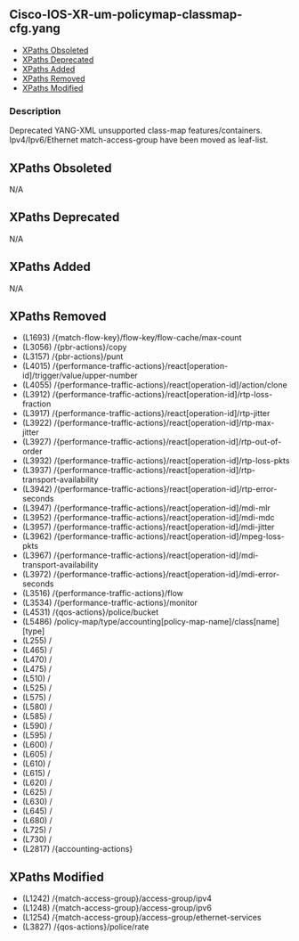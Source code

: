 ## Cisco-IOS-XR-um-policymap-classmap-cfg.yang

- [XPaths Obsoleted](#xpaths-obsoleted)
- [XPaths Deprecated](#xpaths-deprecated)
- [XPaths Added](#xpaths-added)
- [XPaths Removed](#xpaths-removed)
- [XPaths Modified](#xpaths-modified)

### Description

Deprecated YANG-XML unsupported class-map features/containers. Ipv4/Ipv6/Ethernet match-access-group have been moved as leaf-list.

## XPaths Obsoleted

N/A

## XPaths Deprecated

N/A

## XPaths Added

N/A

## XPaths Removed

- (L1693)	/{match-flow-key}/flow-key/flow-cache/max-count
- (L3056)	/{pbr-actions}/copy
- (L3157)	/{pbr-actions}/punt
- (L4015)	/{performance-traffic-actions}/react[operation-id]/trigger/value/upper-number
- (L4055)	/{performance-traffic-actions}/react[operation-id]/action/clone
- (L3912)	/{performance-traffic-actions}/react[operation-id]/rtp-loss-fraction
- (L3917)	/{performance-traffic-actions}/react[operation-id]/rtp-jitter
- (L3922)	/{performance-traffic-actions}/react[operation-id]/rtp-max-jitter
- (L3927)	/{performance-traffic-actions}/react[operation-id]/rtp-out-of-order
- (L3932)	/{performance-traffic-actions}/react[operation-id]/rtp-loss-pkts
- (L3937)	/{performance-traffic-actions}/react[operation-id]/rtp-transport-availability
- (L3942)	/{performance-traffic-actions}/react[operation-id]/rtp-error-seconds
- (L3947)	/{performance-traffic-actions}/react[operation-id]/mdi-mlr
- (L3952)	/{performance-traffic-actions}/react[operation-id]/mdi-mdc
- (L3957)	/{performance-traffic-actions}/react[operation-id]/mdi-jitter
- (L3962)	/{performance-traffic-actions}/react[operation-id]/mpeg-loss-pkts
- (L3967)	/{performance-traffic-actions}/react[operation-id]/mdi-transport-availability
- (L3972)	/{performance-traffic-actions}/react[operation-id]/mdi-error-seconds
- (L3516)	/{performance-traffic-actions}/flow
- (L3534)	/{performance-traffic-actions}/monitor
- (L4531)	/{qos-actions}/police/bucket
- (L5486)	/policy-map/type/accounting[policy-map-name]/class[name][type]
- (L255)	/
- (L465)	/
- (L470)	/
- (L475)	/
- (L510)	/
- (L525)	/
- (L575)	/
- (L580)	/
- (L585)	/
- (L590)	/
- (L595)	/
- (L600)	/
- (L605)	/
- (L610)	/
- (L615)	/
- (L620)	/
- (L625)	/
- (L630)	/
- (L645)	/
- (L680)	/
- (L725)	/
- (L730)	/
- (L2817)	/{accounting-actions}

## XPaths Modified

- (L1242)	/{match-access-group}/access-group/ipv4
- (L1248)	/{match-access-group}/access-group/ipv6
- (L1254)	/{match-access-group}/access-group/ethernet-services
- (L3827)	/{qos-actions}/police/rate

